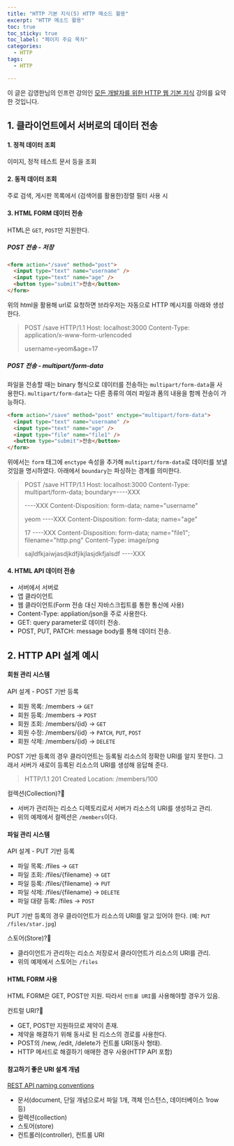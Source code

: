 ```yaml
---
title: "HTTP 기본 지식(5) HTTP 메소드 활용"
excerpt: "HTTP 메소드 활용"
toc: true
toc_sticky: true
toc_label: "페이지 주요 목차"
categories:
  - HTTP
tags:
  - HTTP

---
```


이 글은 김영한님의 인프런 강의인 [모든 개발자를 위한 HTTP 웹 기본 지식](https://www.inflearn.com/course/http-%EC%9B%B9-%EB%84%A4%ED%8A%B8%EC%9B%8C%ED%81%AC/dashboard) 강의를 요약한 것입니다.



## 1. 클라이언트에서 서버로의 데이터 전송



#### 1. 정적 데이터 조회
이미지, 정적 테스트 문서 등을 조회
#### 2. 동적 데이터 조회
주로 검색, 게시판 목록에서 (검색어를 활용한)정렬 필터 사용 시
#### 3. HTML FORM 데이터 전송
HTML은 `GET`, `POST`만 지원한다.
##### POST 전송 - 저장
```html
<form action="/save" method="post">
  <input type="text" name="username" />
  <input type="text" name="age" />
  <button type="submit">전송</button>
</form>
```
위의 html을 활용해 url로 요청하면 브라우저는 자동으로 HTTP 메시지를 아래와 생성한다.
>
>POST /save HTTP/1.1
>Host: localhost:3000
>Content-Type: application/x-www-form-urlencoded
>
>username=yeom&age=17

##### POST 전송 - multipart/form-data
파일을 전송할 때는 binary 형식으로 데이터를 전송하는 `multipart/form-data`을 사용한다. `multipart/form-data`는 다른 종류의 여러 파일과 폼의 내용을 함께 전송이 가능하다.

```html
<form action="/save" method="post" enctype="multipart/form-data">
  <input type="text" name="username" />
  <input type="text" name="age" />
  <input type="file" name="file1" />
  <button type="submit">전송</button>
</form>
```
위에서는 `form` 태그에 `enctype` 속성을 추가해 `multipart/form-data`로 데이터를 보낼 것임을 명시하였다. 아래에서 `boundary`는 파싱하는 경계를 의미한다.
> POST /save HTTP/1.1
> Host: localhost:3000
> Content-Type: multipart/form-data; boundary=----XXX
>
> ----XXX
> Content-Disposition: form-data; name="username"
>
> yeom
> ----XXX
> Content-Disposition: form-data; name="age"
>
> 17
> ----XXX
> Content-Disposition: form-data; name="file1"; filename="http.png"
> Content-Type: image/png
>
> sajldfkjaiwjasdjkdfjlkjlasjdkfjalsdf
> ----XXX

#### 4. HTML API 데이터 전송
- 서버에서 서버로
- 앱 클라이언트
- 웹 클라이언트(Form 전송 대신 자바스크립트를 통한 통신에 사용)
- Content-Type: appliation/json을 주로 사용한다.
- GET: query parameter로 데이터 전송.
- POST, PUT, PATCH: message body를 통해 데이터 전송.



## 2. HTTP API 설계 예시



#### 회원 관리 시스템
API 설계 - POST 기반 등록
- 회원 목록: /members -> `GET`
- 회원 등록: /members -> `POST`
- 회원 조회: /members/{id} -> `GET`
- 회원 수정: /members/{id} -> `PATCH`, `PUT`, `POST`
- 회원 삭제: /members/{id} -> `DELETE`

POST 기반 등록의 경우 클라이언트는 등록될 리소스의 정확한 URI를 알지 못한다. 그래서 서버가 새로이 등록된 리소스의 URI를 생성해 응답해 준다.
>
> HTTP/1.1 201 Created
> Location: /members/100

컬렉션(Collection)?🧐
- 서버가 관리하는 리소스 디렉토리로서 서버가 리소스의 URI를 생성하고 관리.
- 위의 예제에서 컬렉션은 `/members`이다.

#### 파일 관리 시스템
API 설계 - PUT 기반 등록
- 파일 목록: /files -> `GET`
- 파일 조회: /files/{filename} -> `GET`
- 파일 등록: /files/{filename} -> `PUT`
- 파일 삭제: /files/{filename} -> `DELETE`
- 파일 대량 등록: /files -> `POST`

PUT 기반 등록의 경우 클라이언트가 리소스의 URI를 알고 있어야 한다. (예: `PUT /files/star.jpg`)

스토어(Store)?🧐
- 클라이언트가 관리하는 리소스 저장로서 클라이언트가 리소스의 URI를 관리.
- 위의 예제에서 스토어는 `/files`

#### HTML FORM 사용
HTML FORM은 GET, POST만 지원. 따라서 `컨트롤 URI`를 사용해야할 경우가 있음.

컨트럴 URI?🧐
- GET, POST만 지원하므로 제약이 존재.
- 제약을 해결하기 위해 동사로 된 리소스의 경로를 사용한다.
- POST의 /new, /edit, /delete가 컨트롤 URI(동사 형태).
- HTTP 메서드로 해결하기 애매한 경우 사용(HTTP API 포함)

#### 참고하기 좋은 URI 설계 개념
[REST API naming conventions](https://restfulapi.net/resource-naming/)
- 문서(document, 단일 개념으로서 파일 1개, 객체 인스턴스, 데이터베이스 1row 등)
- 컬렉션(collection)
- 스토어(store)
- 컨트롤러(controller), 컨트롤 URI